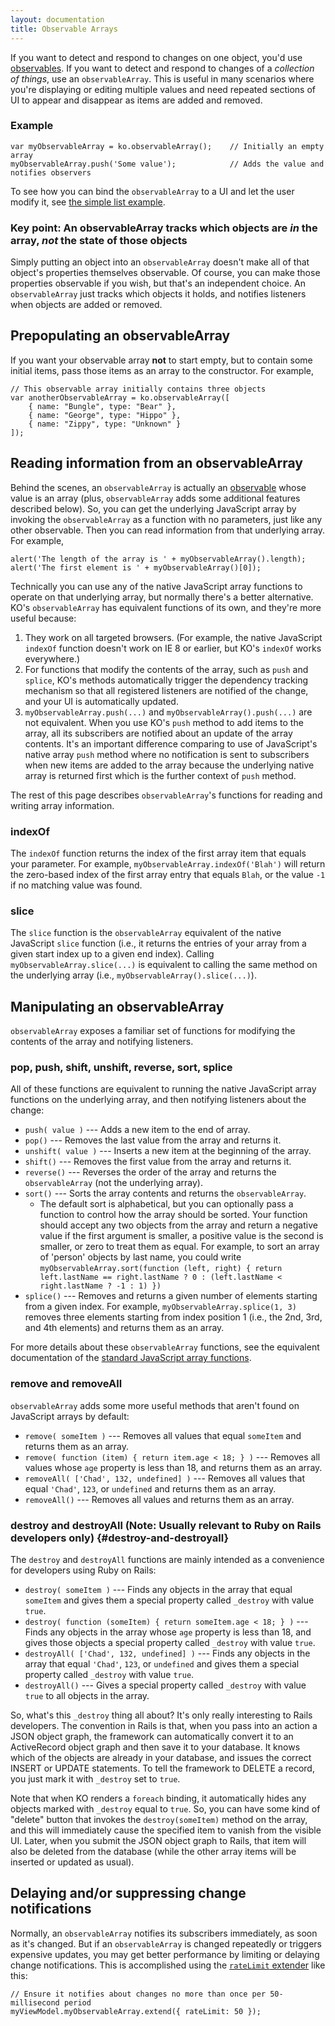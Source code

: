 ```yaml
---
layout: documentation
title: Observable Arrays
---
```


If you want to detect and respond to changes on one object, you'd use [observables](observables.html). If you want to detect and respond to changes of a *collection of things*, use an `observableArray`. This is useful in many scenarios where you're displaying or editing multiple values and need repeated sections of UI to appear and disappear as items are added and removed.

### Example

    var myObservableArray = ko.observableArray();    // Initially an empty array
    myObservableArray.push('Some value');            // Adds the value and notifies observers

To see how you can bind the `observableArray` to a UI and let the user modify it, see [the simple list example](../examples/simpleList.html).

### Key point: An observableArray tracks which objects are *in* the array, *not* the state of those objects

Simply putting an object into an `observableArray` doesn't make all of that object's properties themselves observable. Of course, you can make those properties observable if you wish, but that's an independent choice. An `observableArray` just tracks which objects it holds, and notifies listeners when objects are added or removed.

## Prepopulating an observableArray

If you want your observable array **not** to start empty, but to contain some initial items, pass those items as an array to the constructor. For example,

    // This observable array initially contains three objects
    var anotherObservableArray = ko.observableArray([
        { name: "Bungle", type: "Bear" },
        { name: "George", type: "Hippo" },
        { name: "Zippy", type: "Unknown" }
    ]);

## Reading information from an observableArray

Behind the scenes, an `observableArray` is actually an [observable](observables.html) whose value is an array (plus, `observableArray` adds some additional features described below). So, you can get the underlying JavaScript array by invoking the `observableArray` as a function with no parameters, just like any other observable. Then you can read information from that underlying array. For example,

    alert('The length of the array is ' + myObservableArray().length);
    alert('The first element is ' + myObservableArray()[0]);

Technically you can use any of the native JavaScript array functions to operate on that underlying array, but normally there's a better alternative. KO's `observableArray` has equivalent functions of its own, and they're more useful because:

 1. They work on all targeted browsers. (For example, the native JavaScript `indexOf` function doesn't work on IE 8 or earlier, but KO's `indexOf` works everywhere.)
 1. For functions that modify the contents of the array, such as `push` and `splice`, KO's methods automatically trigger the dependency tracking mechanism so that all registered listeners are notified of the change, and your UI is automatically updated.
 1. `myObservableArray.push(...)` and `myObservableArray().push(...)` are not equivalent. When you use KO's `push` method to add items to the array, all its subscribers are notified about an update of the array contents. It's an important difference comparing to use of JavaScript's native array `push` method where no notification is sent to subscribers when new items are added to the array because the underlying native array is returned first which is the further context of `push` method.

The rest of this page describes `observableArray`'s functions for reading and writing array information.

### indexOf

The `indexOf` function returns the index of the first array item that equals your parameter. For example, `myObservableArray.indexOf('Blah')` will return the zero-based index of the first array entry that equals `Blah`, or the value `-1` if no matching value was found.

### slice

The `slice` function is the `observableArray` equivalent of the native JavaScript `slice` function (i.e., it returns the entries of your array from a given start index up to a given end index). Calling `myObservableArray.slice(...)` is equivalent to calling the same method on the underlying array (i.e., `myObservableArray().slice(...)`).

## Manipulating an observableArray

`observableArray` exposes a familiar set of functions for modifying the contents of the array and notifying listeners.

### pop, push, shift, unshift, reverse, sort, splice

All of these functions are equivalent to running the native JavaScript array functions on the underlying array, and then notifying listeners about the change:

 * `push( value )` --- Adds a new item to the end of array.
 * `pop()` --- Removes the last value from the array and returns it.
 * `unshift( value )` --- Inserts a new item at the beginning of the array.
 * `shift()` --- Removes the first value from the array and returns it.
 * `reverse()` --- Reverses the order of the array and returns the `observableArray` (not the underlying array).
 * `sort()` --- Sorts the array contents and returns the `observableArray`.
   * The default sort is alphabetical, but you can optionally pass a function to control how the array should be sorted. Your function should accept any two objects from the array and return a negative value if the first argument is smaller, a positive value is the second is smaller, or zero to treat them as equal. For example, to sort an array of 'person' objects by last name, you could write `myObservableArray.sort(function (left, right) { return left.lastName == right.lastName ? 0 : (left.lastName < right.lastName ? -1 : 1) })`
 * `splice()` --- Removes and returns a given number of elements starting from a given index. For example, `myObservableArray.splice(1, 3)` removes three elements starting from index position 1 (i.e., the 2nd, 3rd, and 4th elements) and returns them as an array.

For more details about these `observableArray` functions, see the equivalent documentation of the [standard JavaScript array functions](https://developer.mozilla.org/en/JavaScript/Reference/Global_Objects/Array#Methods_2).

### remove and removeAll

`observableArray` adds some more useful methods that aren't found on JavaScript arrays by default:

 * `remove( someItem )` --- Removes all values that equal `someItem` and returns them as an array.
 * `remove( function (item) { return item.age < 18; } )` --- Removes all values whose `age` property is less than 18, and returns them as an array.
 * `removeAll( ['Chad', 132, undefined] )` --- Removes all values that equal `'Chad'`, `123`, or `undefined` and returns them as an array.
 * `removeAll()` --- Removes all values and returns them as an array.

### destroy and destroyAll (Note: Usually relevant to Ruby on Rails developers only) {#destroy-and-destroyall}

The `destroy` and `destroyAll` functions are mainly intended as a convenience for developers using Ruby on Rails:

 * `destroy( someItem )` --- Finds any objects in the array that equal `someItem` and gives them a special property called `_destroy` with value `true`.
 * `destroy( function (someItem) { return someItem.age < 18; } )` --- Finds any objects in the array whose `age` property is less than 18, and gives those objects a special property called `_destroy` with value `true`.
 * `destroyAll( ['Chad', 132, undefined] )` --- Finds any objects in the array that equal `'Chad'`, `123`, or `undefined` and gives them a special property called `_destroy` with value `true`.
 * `destroyAll()` --- Gives a special property called `_destroy` with value `true` to all objects in the array.

So, what's this `_destroy` thing all about? It's only really interesting to Rails developers. The convention in Rails is that, when you pass into an action a JSON object graph, the framework can automatically convert it to an ActiveRecord object graph and then save it to your database. It knows which of the objects are already in your database, and issues the correct INSERT or UPDATE statements. To tell the framework to DELETE a record, you just mark it with `_destroy` set to `true`.

Note that when KO renders a `foreach` binding, it automatically hides any objects marked with `_destroy` equal to `true`. So, you can have some kind of "delete" button that invokes the `destroy(someItem)` method on the array, and this will immediately cause the specified item to vanish from the visible UI. Later, when you submit the JSON object graph to Rails, that item will also be deleted from the database (while the other array items will be inserted or updated as usual).

## Delaying and/or suppressing change notifications

Normally, an `observableArray` notifies its subscribers immediately, as soon as it's changed. But if an `observableArray` is changed repeatedly or triggers expensive updates, you may get better performance by limiting or delaying change notifications. This is accomplished using the [`rateLimit` extender](rateLimit-observable.html) like this:

    // Ensure it notifies about changes no more than once per 50-millisecond period
    myViewModel.myObservableArray.extend({ rateLimit: 50 });
